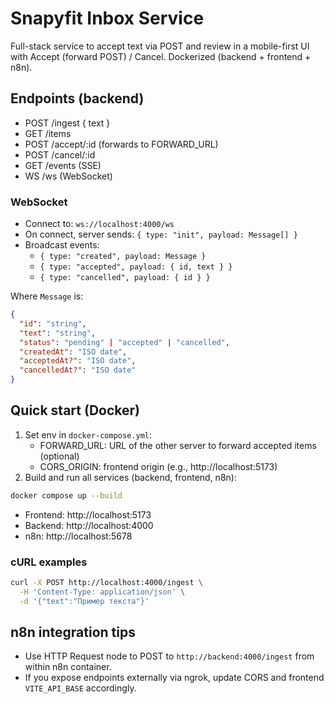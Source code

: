 # Snapyfit Inbox Service

Full-stack service to accept text via POST and review in a mobile-first UI with Accept (forward POST) / Cancel. Dockerized (backend + frontend + n8n).

## Endpoints (backend)
- POST /ingest { text }
- GET /items
- POST /accept/:id (forwards to FORWARD_URL)
- POST /cancel/:id
- GET /events (SSE)
- WS /ws (WebSocket)

### WebSocket
- Connect to: `ws://localhost:4000/ws`
- On connect, server sends: `{ type: "init", payload: Message[] }`
- Broadcast events:
  - `{ type: "created", payload: Message }`
  - `{ type: "accepted", payload: { id, text } }`
  - `{ type: "cancelled", payload: { id } }`

Where `Message` is:
```json
{
  "id": "string",
  "text": "string",
  "status": "pending" | "accepted" | "cancelled",
  "createdAt": "ISO date",
  "acceptedAt?": "ISO date",
  "cancelledAt?": "ISO date"
}
```

## Quick start (Docker)
1. Set env in `docker-compose.yml`:
   - FORWARD_URL: URL of the other server to forward accepted items (optional)
   - CORS_ORIGIN: frontend origin (e.g., http://localhost:5173)
2. Build and run all services (backend, frontend, n8n):

```bash
docker compose up --build
```

- Frontend: http://localhost:5173
- Backend: http://localhost:4000
- n8n: http://localhost:5678

### cURL examples
```bash
curl -X POST http://localhost:4000/ingest \
  -H 'Content-Type: application/json' \
  -d '{"text":"Пример текста"}'
```

## n8n integration tips
- Use HTTP Request node to POST to `http://backend:4000/ingest` from within n8n container.
- If you expose endpoints externally via ngrok, update CORS and frontend `VITE_API_BASE` accordingly.
